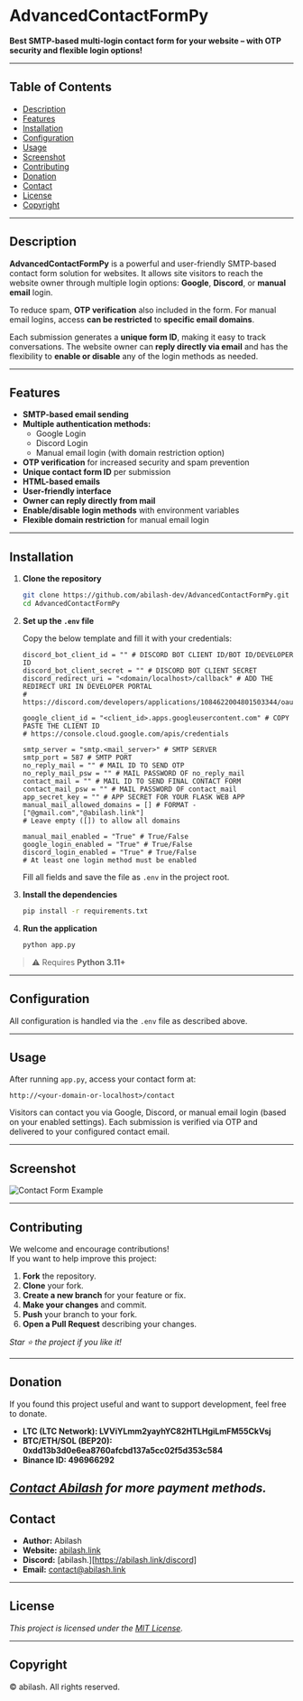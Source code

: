 # AdvancedContactFormPy

**Best SMTP-based multi-login contact form for your website – with OTP security and flexible login options!**

---

## Table of Contents

- [Description](#description)
- [Features](#features)
- [Installation](#installation)
- [Configuration](#configuration)
- [Usage](#usage)
- [Screenshot](#screenshot)
- [Contributing](#contributing)
- [Donation](#donation)
- [Contact](#contact)
- [License](#license)
- [Copyright](#copyright)

---

## Description

**AdvancedContactFormPy** is a powerful and user-friendly SMTP-based contact form solution for websites. It allows site visitors to reach the website owner through multiple login options: **Google**, **Discord**, or **manual email** login.

To reduce spam, **OTP verification** also included in the form. For manual email logins, access **can be restricted** to **specific email domains**.

Each submission generates a **unique form ID**, making it easy to track conversations. The website owner can **reply directly via email** and has the flexibility to **enable or disable** any of the login methods as needed.

---

## Features

- **SMTP-based email sending**  
- **Multiple authentication methods:**  
  - Google Login  
  - Discord Login  
  - Manual email login (with domain restriction option)  
- **OTP verification** for increased security and spam prevention  
- **Unique contact form ID** per submission  
- **HTML-based emails**  
- **User-friendly interface**  
- **Owner can reply directly from mail**  
- **Enable/disable login methods** with environment variables  
- **Flexible domain restriction** for manual email login  

---

## Installation

1. **Clone the repository**
    ```bash
    git clone https://github.com/abilash-dev/AdvancedContactFormPy.git
    cd AdvancedContactFormPy
    ```

2. **Set up the `.env` file**

    Copy the below template and fill it with your credentials:

    ```env
    discord_bot_client_id = "" # DISCORD BOT CLIENT ID/BOT ID/DEVELOPER ID
    discord_bot_client_secret = "" # DISCORD BOT CLIENT SECRET
    discord_redirect_uri = "<domain/localhost>/callback" # ADD THE REDIRECT URI IN DEVELOPER PORTAL
    # https://discord.com/developers/applications/1084622004801503344/oauth2 

    google_client_id = "<client_id>.apps.googleusercontent.com" # COPY PASTE THE CLIENT ID
    # https://console.cloud.google.com/apis/credentials

    smtp_server = "smtp.<mail_server>" # SMTP SERVER 
    smtp_port = 587 # SMTP PORT
    no_reply_mail = "" # MAIL ID TO SEND OTP
    no_reply_mail_psw = "" # MAIL PASSWORD OF no_reply_mail
    contact_mail = "" # MAIL ID TO SEND FINAL CONTACT FORM
    contact_mail_psw = "" # MAIL PASSWORD OF contact_mail
    app_secret_key = "" # APP SECRET FOR YOUR FLASK WEB APP
    manual_mail_allowed_domains = [] # FORMAT - ["@gmail.com","@abilash.link"]
    # Leave empty ([]) to allow all domains

    manual_mail_enabled = "True" # True/False
    google_login_enabled = "True" # True/False
    discord_login_enabled = "True" # True/False
    # At least one login method must be enabled
    ```

    Fill all fields and save the file as `.env` in the project root.

3. **Install the dependencies**

    ```bash
    pip install -r requirements.txt
    ```

4. **Run the application**

    ```bash
    python app.py
    ```

> ⚠️ Requires **Python 3.11+**

---

## Configuration

All configuration is handled via the `.env` file as described above.

---

## Usage

After running `app.py`, access your contact form at:

```
http://<your-domain-or-localhost>/contact
```

Visitors can contact you via Google, Discord, or manual email login (based on your enabled settings). Each submission is verified via OTP and delivered to your configured contact email.

---

## Screenshot

![Contact Form Example](https://abilash.link/api/uploads/image(17).png)

---

## Contributing

We welcome and encourage contributions!  
If you want to help improve this project:

1. **Fork** the repository.
2. **Clone** your fork.
3. **Create a new branch** for your feature or fix.
4. **Make your changes** and commit.
5. **Push** your branch to your fork.
6. **Open a Pull Request** describing your changes.

_Star ⭐ the project if you like it!_

---

## Donation

If you found this project useful and want to support development, feel free to donate. 

- **LTC (LTC Network): LVViYLmm2yayhYC82HTLHgiLmFM55CkVsj**  
- **BTC/ETH/SOL (BEP20): 0xdd13b3d0e6ea8760afcbd137a5cc02f5d353c584** 
- **Binance ID: 496966292**  

*[Contact Abilash](#contact) for more payment methods.*
---

## Contact

- **Author:** Abilash  
- **Website:** [abilash.link](https://abilash.link)  
- **Discord:** [abilash.][https://abilash.link/discord]
- **Email:** contact@abilash.link  

---

## License

_This project is licensed under the [MIT License](LICENSE)._

---

## Copyright

&copy; abilash. All rights reserved.
